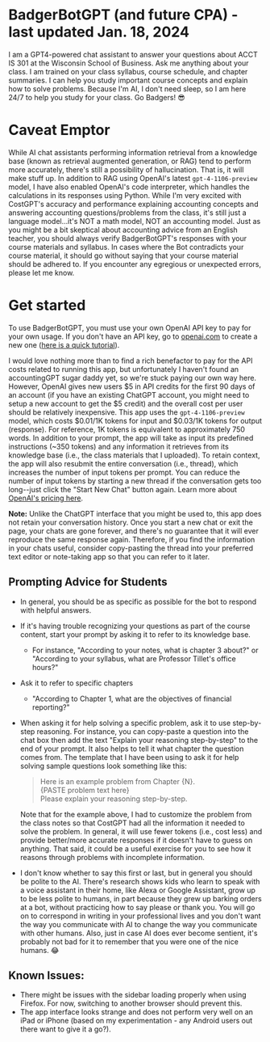 # BadgerBotGPT (and future CPA) - last updated Jan. 18, 2024

I am a GPT4-powered chat assistant to answer your questions about ACCT IS 301 at the Wisconsin School of Business. Ask me anything about your class. I am trained on your class syllabus, course schedule, and chapter summaries. I can help you study important course concepts and explain how to solve problems. Because I\'m AI, I don\'t need sleep, so I am here 24/7 to help you study for your class. Go Badgers! 😎

# Caveat Emptor
While AI chat assistants performing information retrieval from a knowledge base (known as retrieval augmented generation, or RAG) tend to perform more accurately, there's still a possibility of hallucination. That is, it will make stuff up. In addition to RAG using OpenAI's latest `gpt-4-1106-preview` model, I have also enabled OpenAI's code interpreter, which handles the calculations in its responses using Python. While I'm very excited with CostGPT's accuracy and performance explaining accounting concepts and answering accounting questions/problems from the class, it's still just a language model...it's NOT a math model, NOT an accounting model. Just as you might be a bit skeptical about accounting advice from an English teacher, you should always verify BadgerBotGPT's responses with your course materials and syllabus. In cases where the Bot contradicts your course material, it should go without saying that your course material should be adhered to. If you encounter any egregious or unexpected errors, please let me know.

# Get started
To use BadgerBotGPT, you must use your own OpenAI API key to pay for your own usage. If you don\'t have an API key, go to [openai.com](openai.com) to create a new one ([here is a quick tutorial](https://youtu.be/UO_i1GhjElQ?si=7VvfWK8AXQG6vdcn)).

I would love nothing more than to find a rich benefactor to pay for the API costs related to running this app, but unfortunately I haven't found an accountingGPT sugar daddy yet, so we're stuck paying our own way here. However, OpenAI gives new users $5 in API credits for the first 90 days of an account (if you have an existing ChatGPT account, you might need to setup a new account to get the $5 credit) and the overall cost per user should be relatively inexpensive. This app uses the `gpt-4-1106-preview` model, which costs \$0.01/1K tokens for input and \$0.03/1K tokens for output (response). For reference, 1K tokens is equivalent to approximately 750 words. In addition to your prompt, the app will take as input its predefined instructions (~350 tokens) and any information it retrieves from its knowledge base (i.e., the class materials that I uploaded). To retain context, the app will also resubmit the entire conversation (i.e., thread), which increases the number of input tokens per prompt. You can reduce the number of input tokens by starting a new thread if the conversation gets too long--just click the "Start New Chat" button again. Learn more about [OpenAI's pricing here](https://openai.com/pricing). 

**Note:** Unlike the ChatGPT interface that you might be used to, this app does not retain your conversation history. Once you start a new chat or exit the page, your chats are gone forever, and there's no guarantee that it will ever reproduce the same response again. Therefore, if you find the information in your chats useful, consider copy-pasting the thread into your preferred text editor or note-taking app so that you can refer to it later.

## Prompting Advice for Students
- In general, you should be as specific as possible for the bot to respond with helpful answers.

- If it's having trouble recognizing your questions as part of the course content, start your prompt by asking it to refer to its knowledge base. 
    - For instance, "According to your notes, what is chapter 3 about?" or "According to your syllabus, what are Professor Tillet's office hours?"
- Ask it to refer to specific chapters
    - "According to Chapter 1, what are the objectives of financial reporting?"

- When asking it for help solving a specific problem, ask it to use step-by-step reasoning. For instance, you can copy-paste a question into the chat box then add the text "Explain your reasoning step-by-step" to the end of your prompt. It also helps to tell it what chapter the question comes from.
  The template that I have been using to ask it for help solving sample questions look something like this:

    > Here is an example problem from Chapter {N}. <br>
    > {PASTE problem text here} <br>
    > Please explain your reasoning step-by-step.

  Note that for the example above, I had to customize the problem from the class notes so that CostGPT had all the information it needed to solve the problem. In general, it will use fewer tokens (i.e., cost less) and provide better/more accurate responses if it doesn't have to guess on anything. That said, it could be a useful exercise for you to see how it reasons through problems with incomplete information.

- I don't know whether to say this first or last, but in general you should be polite to the AI. There's research shows kids who learn to speak with a voice assistant in their home, like Alexa or Google Assistant, grow up to be less polite to humans, in part because they grew up barking orders at a bot, without practicing how to say please or thank you. You will go on to correspond in writing in your professional lives and you don't want the way you communicate with AI to change the way you communicate with other humans. Also, just in case AI does ever become sentient, it's probably not bad for it to remember that you were one of the nice humans. 😂

## Known Issues:
- There might be issues with the sidebar loading properly when using Firefox. For now, switching to another browser should prevent this.
- The app interface looks strange and does not perform very well on an iPad or iPhone (based on my experimentation - any Android users out there want to give it a go?).
